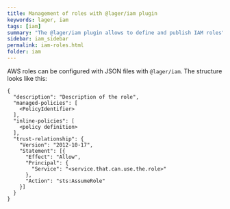 ```yaml
---
title: Management of roles with @lager/iam plugin
keywords: lager, iam
tags: [iam]
summary: "The @lager/iam plugin allows to define and publish IAM roles"
sidebar: iam_sidebar
permalink: iam-roles.html
folder: iam
---
```


AWS roles can be configured with JSON files with `@lager/iam`. The structure looks like this:

```
{
  "description": "Description of the role",
  "managed-policies": [
    <PolicyIdentifier>
  ],
  "inline-policies": [
    <policy definition>
  ],
  "trust-relationship": {
    "Version": "2012-10-17",
    "Statement": [{
      "Effect": "Allow",
      "Principal": {
        "Service": "<service.that.can.use.the.role>"
      },
      "Action": "sts:AssumeRole"
    }]
  }
}
```
